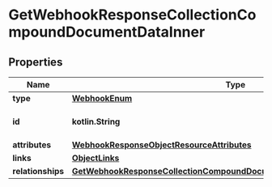 
# GetWebhookResponseCollectionCompoundDocumentDataInner

## Properties
| Name | Type | Description | Notes |
| ------------ | ------------- | ------------- | ------------- |
| **type** | [**WebhookEnum**](WebhookEnum.md) |  |  |
| **id** | **kotlin.String** | The ID of the webhook. |  |
| **attributes** | [**WebhookResponseObjectResourceAttributes**](WebhookResponseObjectResourceAttributes.md) |  |  |
| **links** | [**ObjectLinks**](ObjectLinks.md) |  |  |
| **relationships** | [**GetWebhookResponseCollectionCompoundDocumentDataInnerAllOfRelationships**](GetWebhookResponseCollectionCompoundDocumentDataInnerAllOfRelationships.md) |  |  [optional] |



